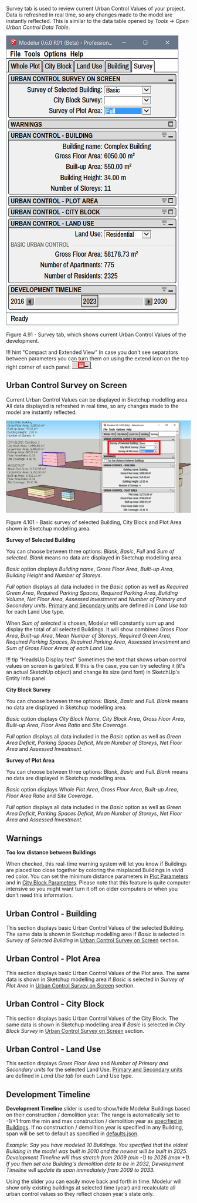 Survey tab is used to review current Urban Control Values of your project. Data is refreshed in real time, so any changes made to the model are instantly reflected. This is similar to the data table opened by _Tools → Open Urban Control Data Table_.

![Survey tab](../img/modelur_survey_tab.png)
<figcaption>Figure 4.91 - Survey tab, which shows current Urban Control Values of the development.</figcaption>

!!! hint "Compact and Extended View"
    In case you don't see separators between parameters you can turn them on using the extend icon on the top right corner of each panel: <img src="../../img/modelur_more_ui_icon.png" alt="extend" class="inline">.

Urban Control Survey on Screen
------------------------------

Current Urban Control Values can be displayed in Sketchup modelling area. All data displayed is refreshed in real time, so any changes made to the model are instantly reflected.

![Basic survey](../img/survey_basic.png)
<figcaption>Figure 4.101 - Basic survey of selected Building, City Block and Plot Area shown in Sketchup modelling area.</figcaption>

**Survey of Selected Building**

You can choose between three options: _Blank_, _Basic_, _Full_ and _Sum of selected_. _Blank_ means no data are displayed in Sketchup modelling area.

_Basic_ option displays _Building name_, _Gross Floor Area_, _Built-up Area_, _Building Height_ and _Number of Storeys_.

_Full_ option displays all data included in the _Basic_ option as well as _Required Green Area_, _Required Parking Spaces_, _Required Parking Area_, _Building Volume_, _Net Floor Area_, _Assessed Investment_ and _Number of Primary and Secondary units_. [Primary and Secondary units](land_use#units) are defined in _Land Use tab_ for each Land Use type.

When _Sum of selected_ is chosen, Modelur will constantly sum up and display the total of all selected Buildings. It will show combined _Gross Floor Area_, _Built-up Area_, _Mean Number of Storeys_, _Required Green Area_, _Required Parking Spaces_, _Required Parking Area_, _Assessed Investment_ and _Sum of Gross Floor Areas of each Land Use_.

!!! tip "HeadsUp Display text"
    Sometimes the text that shows urban control values on screen is garbled. If this is the case, you can try selecting it (it's an actual SketchUp object) and change its size (and font) in SketchUp's Entity Info panel. 

**City Block Survey**

You can choose between three options: _Blank_, _Basic_ and _Full_. _Blank_ means no data are displayed in Sketchup modelling area.

_Basic_ option displays _City Block Name_, _City Block Area_, _Gross Floor Area_, _Built-up Area_, _Floor Area Ratio_ and _Site Coverage_.  

_Full_ option displays all data included in the _Basic_ option as well as _Green Area Deficit_, _Parking Spaces Deficit_, _Mean Number of Storeys_, _Net Floor Area_ and _Assessed Investment_.

**Survey of Plot Area**

You can choose between three options: _Blank_, _Basic_ and _Full_. _Blank_ means no data are displayed in Sketchup modelling area.

_Basic_ option displays _Whole Plot Area_, _Gross Floor Area_, _Built-up Area_,  _Floor Area Ratio_ and _Site Coverage_.  

 _Full_ option displays all data included in the _Basic_ option as well as _Green Area Deficit_, _Parking Spaces Deficit_, _Mean Number of Storeys_, _Net Floor Area_ and _Assessed Investment_.

Warnings
--------

**Too low distance between Buildings**

When checked, this real-time warning system will let you know if Buildings are placed too close together by coloring the misplaced Buildings in vivid red color. You can set the minimum distance parameters in [Plot Parameters](whole_plot/#distances) and in [City Block Parameters](city_block/#distances). Please note that this feature is quite computer intensive so you might want turn it off on older computers or when you don't need this information.

Urban Control - Building
------------------------

This section displays basic Urban Control Values of the selected Building. The same data is shown in Sketchup modelling area if _Basic_ is selected in _Survey of Selected Building_ in [Urban Control Survey on Screen](#urban-control-survey-on-screen) section.

Urban Control - Plot Area
-------------------------

This section displays basic Urban Control Values of the Plot area. The same data is shown in Sketchup modelling area if _Basic_ is selected in _Survey of Plot Area_ in [Urban Control Survey on Screen](#urban-control-survey-on-screen) section.

Urban Control - City Block
-------------------------

This section displays basic Urban Control Values of the City Block. The same data is shown in Sketchup modelling area if _Basic_ is selected in _City Block Survey_ in [Urban Control Survey on Screen](#urban-control-survey-on-screen) section.

Urban Control - Land Use
------------------------

This section displays _Gross Floor Area_ and _Number of Primary and Secondary units_ for the selected Land Use. [Primary and Secondary units](land_use#units) are defined in _Land Use tab_ for each Land Use type.

Development Timeline
--------------------

**Development Timeline** slider is used to show/hide Modelur Buildings based on their construction / demolition year. The range is automatically set to -1/+1 from the min and max construction / demolition year as [specified in Buildings](building/#selected-building-parameters). If no construction / demolition year is specified in any Building, span will be set to default as specified in [defaults.json](/getting-started/#preferences-location).

_Example: Say you have modeled 10 Buildings. You specified that the oldest Building in the model was built in 2010 and the newest will be built in 2025. Development Timeline will thus stretch from 2009 (min -1) to 2026 (max +1). If you then set one Building's demolition date to be in 2032, Development Timeline will update its span immediately from 2009 to 2033._

Using the slider you can easily move back and forth in time. Modelur will show only existing buildings at selected time (year) and recalculate all urban control values so they reflect chosen year's state only.
